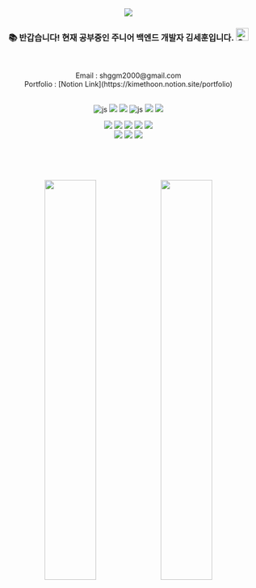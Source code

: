 <div align=center>
<img src="https://capsule-render.vercel.app/api?type=waving&color=auto&height=150&section=header&text=Sehoon's%20Hub&fontSize=42" />


<h3>📚 반갑습니다! 현재 공부중인 주니어 백엔드 개발자 김세훈입니다. <img src="https://raw.githubusercontent.com/Tarikul-Islam-Anik/Animated-Fluent-Emojis/master/Emojis/Smilies/Grinning%20Squinting%20Face.png" alt="Grinning Squinting Face" width="25" height="25" />
</h3><br><br>
Email : shggm2000@gmail.com <br>
Portfolio : [Notion Link](https://kimethoon.notion.site/portfolio)<br><br>

![js](https://img.shields.io/badge/springboot-6DB33F?style=flat&logo=JavaScript&logoColor=white)
<img src="https://img.shields.io/badge/Mysql-E6B91E?style=flat-square&logo=MySql&logoColor=white"/>
<img src="https://img.shields.io/badge/jquery-0769AD?style=flat-square&logo=MySql&logoColor=white"/>
![js](https://img.shields.io/badge/springsecurity-6DB33F?style=flat-square&logo=Typescript&logoColor=white)
<img src="https://img.shields.io/badge/JSON-000000?style=flat-square&logo=json&logoColor=white"/>
<img src="https://img.shields.io/badge/java-007396?style=flat-square&logo=java&logoColor=white"/> <br>

<img src="https://img.shields.io/badge/GitHub-181717?style=flat-square&logo=GitHub&logoColor=white"/>
<img src="https://img.shields.io/badge/Git-F05032?style=flat-square&logo=git&logoColor=white"/>
<img src="https://img.shields.io/badge/Postman-FF6C37?style=flat-square&logo=Postman&logoColor=white"/>
<img src="https://img.shields.io/badge/talend-FF6D70?style=flat-square&logo=Postman&logoColor=white"/>
<img src="https://img.shields.io/badge/Swagger-85EA2D?style=flat-square&logo=Postman&logoColor=white"/> <br>
<img src="https://img.shields.io/badge/Intellij Idea-000000?style=flat-square&logo=Postman&logoColor=white"/>
<img src="https://img.shields.io/badge/Visual Studio Code-007ACC?style=flat-square&logo=Visual Studio Code&logoColor=white"/>
<img src="https://img.shields.io/badge/Android Studio-3DDC84?style=flat-square&logo=Android Studio&logoColor=white"/><br><br>

<br><br>
<p align="center">
  <img src="https://github-readme-stats.vercel.app/api?username=ki-met-hoon&show_icons=true&theme=radical" width="45%" />
  <img src="http://mazassumnida.wtf/api/generate_badge?boj=shggm2000" width="45%" />
</p>

</div>

